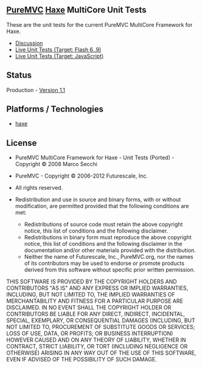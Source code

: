## [PureMVC](http://puremvc.github.com/) [Haxe](https://github.com/PureMVC/puremvc-haxe-multicore-framework/wiki) MultiCore Unit Tests
These are the unit tests for the current PureMVC MultiCore Framework for Haxe.

* [Discussion](http://forums.puremvc.org/index.php?topic=931.msg4265)
* [Live Unit Tests (Target: Flash 6..9)](http://puremvc.org/pages/demos/Haxe/MultiCore_UnitTests/indexFl.html)
* [Live Unit Tests (Target: JavaScript)](http://puremvc.org/pages/demos/Haxe/MultiCore_UnitTests/indexJs.html)

## Status
Production - [Version 1.1](https://github.com/PureMVC/puremvc-haxe-multicore-unittests/blob/master/VERSION)

## Platforms / Technologies
* [haxe](http://en.wikipedia.org/wiki/haxe)

## License
* PureMVC MultiCore Framework for Haxe - Unit Tests (Ported) - Copyright © 2008 Marco Secchi
* PureMVC - Copyright © 2006-2012 Futurescale, Inc.
* All rights reserved.

* Redistribution and use in source and binary forms, with or without modification, are permitted provided that the following conditions are met:

  * Redistributions of source code must retain the above copyright notice, this list of conditions and the following disclaimer.
  * Redistributions in binary form must reproduce the above copyright notice, this list of conditions and the following disclaimer in the documentation and/or other materials provided with the distribution.
  * Neither the name of Futurescale, Inc., PureMVC.org, nor the names of its contributors may be used to endorse or promote products derived from this software without specific prior written permission.

THIS SOFTWARE IS PROVIDED BY THE COPYRIGHT HOLDERS AND CONTRIBUTORS "AS IS" AND ANY EXPRESS OR IMPLIED WARRANTIES, INCLUDING, BUT NOT LIMITED TO, THE IMPLIED WARRANTIES OF MERCHANTABILITY AND FITNESS FOR A PARTICULAR PURPOSE ARE DISCLAIMED. IN NO EVENT SHALL THE COPYRIGHT HOLDER OR CONTRIBUTORS BE LIABLE FOR ANY DIRECT, INDIRECT, INCIDENTAL, SPECIAL, EXEMPLARY, OR CONSEQUENTIAL DAMAGES (INCLUDING, BUT NOT LIMITED TO, PROCUREMENT OF SUBSTITUTE GOODS OR SERVICES; LOSS OF USE, DATA, OR PROFITS; OR BUSINESS INTERRUPTION) HOWEVER CAUSED AND ON ANY THEORY OF LIABILITY, WHETHER IN CONTRACT, STRICT LIABILITY, OR TORT (INCLUDING NEGLIGENCE OR OTHERWISE) ARISING IN ANY WAY OUT OF THE USE OF THIS SOFTWARE, EVEN IF ADVISED OF THE POSSIBILITY OF SUCH DAMAGE.
